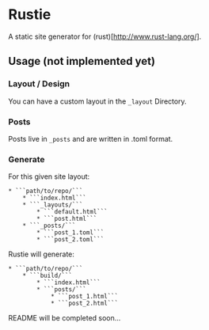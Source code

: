 # Rustie

A static site generator for (rust)[http://www.rust-lang.org/].

## Usage (not implemented yet)

### Layout / Design

You can have a custom layout in the ```_layout``` Directory.

### Posts

Posts live in ```_posts``` and are written in .toml format.

### Generate

For this given site layout:

    * ```path/to/repo/```
        * ```index.html```
        * ```_layouts/```
            * ```default.html```
            * ```post.html```
        * ```_posts/```
            * ```post_1.toml```
            * ```post_2.toml```

Rustie will generate:

    * ```path/to/repo/```
        * ```build/```
            * ```index.html```
            * ```posts/```
                * ```post_1.html```
                * ```post_2.html```

README will be completed soon...
